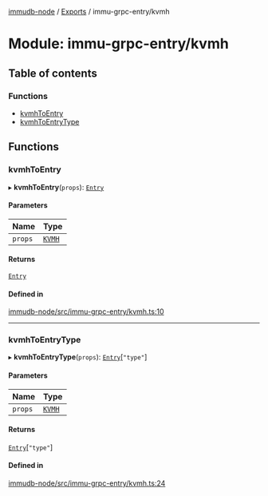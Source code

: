 [immudb-node](../README.md) / [Exports](../modules.md) / immu-grpc-entry/kvmh

# Module: immu-grpc-entry/kvmh

## Table of contents

### Functions

- [kvmhToEntry](immu_grpc_entry_kvmh.md#kvmhtoentry)
- [kvmhToEntryType](immu_grpc_entry_kvmh.md#kvmhtoentrytype)

## Functions

### kvmhToEntry

▸ **kvmhToEntry**(`props`): [`Entry`](types_Entry.md#entry)

#### Parameters

| Name | Type |
| :------ | :------ |
| `props` | [`KVMH`](types_Entry.md#kvmh) |

#### Returns

[`Entry`](types_Entry.md#entry)

#### Defined in

[immudb-node/src/immu-grpc-entry/kvmh.ts:10](https://github.com/user3232/node-immu-db/blob/30c0d74/immudb-node/src/immu-grpc-entry/kvmh.ts#L10)

___

### kvmhToEntryType

▸ **kvmhToEntryType**(`props`): [`Entry`](types_Entry.md#entry)[``"type"``]

#### Parameters

| Name | Type |
| :------ | :------ |
| `props` | [`KVMH`](types_Entry.md#kvmh) |

#### Returns

[`Entry`](types_Entry.md#entry)[``"type"``]

#### Defined in

[immudb-node/src/immu-grpc-entry/kvmh.ts:24](https://github.com/user3232/node-immu-db/blob/30c0d74/immudb-node/src/immu-grpc-entry/kvmh.ts#L24)
